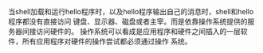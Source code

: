 当shell加载和运行hello程序时，以及hello程序输出自己的消息时，shell和hello程序都没有直接访问
键盘、显示器、磁盘或者主宰。而是依靠操作系统提供的服务器间接访问硬件的。
操作系统可以看成是应用程序和硬件之间插入的一层软件，所有应用程序对硬件的操作尝试都必须通过操作
系统。
